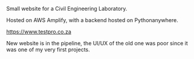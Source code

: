 Small website for a Civil Engineering Laboratory.

Hosted on AWS Amplify, with a backend hosted on Pythonanywhere.

https://www.testpro.co.za

New website is in the pipeline, the UI/UX of the old one was poor since it was one of my very first projects.
